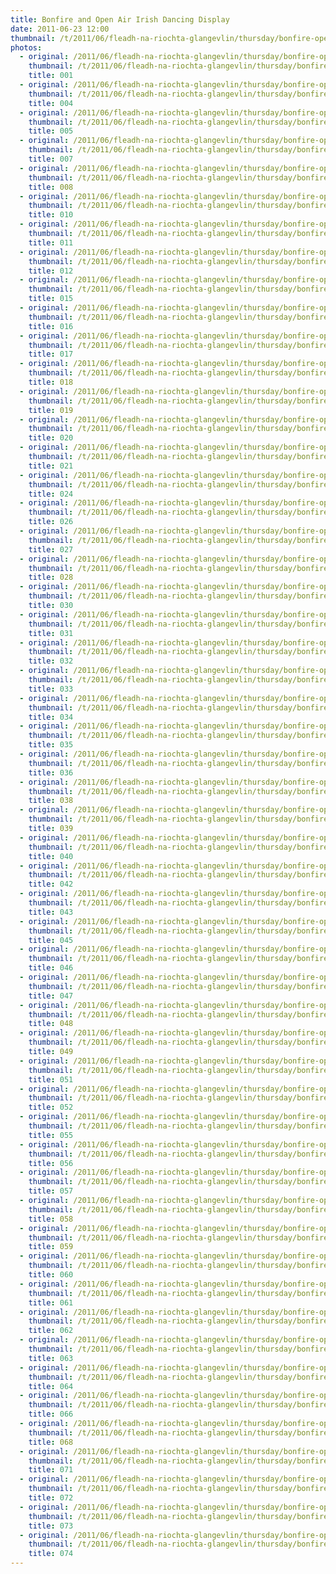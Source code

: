 ```yaml
---
title: Bonfire and Open Air Irish Dancing Display
date: 2011-06-23 12:00
thumbnail: /t/2011/06/fleadh-na-riochta-glangevlin/thursday/bonfire-open-air-irish-dancing-display/001.jpg
photos:
  - original: /2011/06/fleadh-na-riochta-glangevlin/thursday/bonfire-open-air-irish-dancing-display/001.jpg
    thumbnail: /t/2011/06/fleadh-na-riochta-glangevlin/thursday/bonfire-open-air-irish-dancing-display/001.jpg
    title: 001
  - original: /2011/06/fleadh-na-riochta-glangevlin/thursday/bonfire-open-air-irish-dancing-display/004.jpg
    thumbnail: /t/2011/06/fleadh-na-riochta-glangevlin/thursday/bonfire-open-air-irish-dancing-display/004.jpg
    title: 004
  - original: /2011/06/fleadh-na-riochta-glangevlin/thursday/bonfire-open-air-irish-dancing-display/005.jpg
    thumbnail: /t/2011/06/fleadh-na-riochta-glangevlin/thursday/bonfire-open-air-irish-dancing-display/005.jpg
    title: 005
  - original: /2011/06/fleadh-na-riochta-glangevlin/thursday/bonfire-open-air-irish-dancing-display/007.jpg
    thumbnail: /t/2011/06/fleadh-na-riochta-glangevlin/thursday/bonfire-open-air-irish-dancing-display/007.jpg
    title: 007
  - original: /2011/06/fleadh-na-riochta-glangevlin/thursday/bonfire-open-air-irish-dancing-display/008.jpg
    thumbnail: /t/2011/06/fleadh-na-riochta-glangevlin/thursday/bonfire-open-air-irish-dancing-display/008.jpg
    title: 008
  - original: /2011/06/fleadh-na-riochta-glangevlin/thursday/bonfire-open-air-irish-dancing-display/010.jpg
    thumbnail: /t/2011/06/fleadh-na-riochta-glangevlin/thursday/bonfire-open-air-irish-dancing-display/010.jpg
    title: 010
  - original: /2011/06/fleadh-na-riochta-glangevlin/thursday/bonfire-open-air-irish-dancing-display/011.jpg
    thumbnail: /t/2011/06/fleadh-na-riochta-glangevlin/thursday/bonfire-open-air-irish-dancing-display/011.jpg
    title: 011
  - original: /2011/06/fleadh-na-riochta-glangevlin/thursday/bonfire-open-air-irish-dancing-display/012.jpg
    thumbnail: /t/2011/06/fleadh-na-riochta-glangevlin/thursday/bonfire-open-air-irish-dancing-display/012.jpg
    title: 012
  - original: /2011/06/fleadh-na-riochta-glangevlin/thursday/bonfire-open-air-irish-dancing-display/015.jpg
    thumbnail: /t/2011/06/fleadh-na-riochta-glangevlin/thursday/bonfire-open-air-irish-dancing-display/015.jpg
    title: 015
  - original: /2011/06/fleadh-na-riochta-glangevlin/thursday/bonfire-open-air-irish-dancing-display/016.jpg
    thumbnail: /t/2011/06/fleadh-na-riochta-glangevlin/thursday/bonfire-open-air-irish-dancing-display/016.jpg
    title: 016
  - original: /2011/06/fleadh-na-riochta-glangevlin/thursday/bonfire-open-air-irish-dancing-display/017.jpg
    thumbnail: /t/2011/06/fleadh-na-riochta-glangevlin/thursday/bonfire-open-air-irish-dancing-display/017.jpg
    title: 017
  - original: /2011/06/fleadh-na-riochta-glangevlin/thursday/bonfire-open-air-irish-dancing-display/018.jpg
    thumbnail: /t/2011/06/fleadh-na-riochta-glangevlin/thursday/bonfire-open-air-irish-dancing-display/018.jpg
    title: 018
  - original: /2011/06/fleadh-na-riochta-glangevlin/thursday/bonfire-open-air-irish-dancing-display/019.jpg
    thumbnail: /t/2011/06/fleadh-na-riochta-glangevlin/thursday/bonfire-open-air-irish-dancing-display/019.jpg
    title: 019
  - original: /2011/06/fleadh-na-riochta-glangevlin/thursday/bonfire-open-air-irish-dancing-display/020.jpg
    thumbnail: /t/2011/06/fleadh-na-riochta-glangevlin/thursday/bonfire-open-air-irish-dancing-display/020.jpg
    title: 020
  - original: /2011/06/fleadh-na-riochta-glangevlin/thursday/bonfire-open-air-irish-dancing-display/021.jpg
    thumbnail: /t/2011/06/fleadh-na-riochta-glangevlin/thursday/bonfire-open-air-irish-dancing-display/021.jpg
    title: 021
  - original: /2011/06/fleadh-na-riochta-glangevlin/thursday/bonfire-open-air-irish-dancing-display/024.jpg
    thumbnail: /t/2011/06/fleadh-na-riochta-glangevlin/thursday/bonfire-open-air-irish-dancing-display/024.jpg
    title: 024
  - original: /2011/06/fleadh-na-riochta-glangevlin/thursday/bonfire-open-air-irish-dancing-display/026.jpg
    thumbnail: /t/2011/06/fleadh-na-riochta-glangevlin/thursday/bonfire-open-air-irish-dancing-display/026.jpg
    title: 026
  - original: /2011/06/fleadh-na-riochta-glangevlin/thursday/bonfire-open-air-irish-dancing-display/027.jpg
    thumbnail: /t/2011/06/fleadh-na-riochta-glangevlin/thursday/bonfire-open-air-irish-dancing-display/027.jpg
    title: 027
  - original: /2011/06/fleadh-na-riochta-glangevlin/thursday/bonfire-open-air-irish-dancing-display/028.jpg
    thumbnail: /t/2011/06/fleadh-na-riochta-glangevlin/thursday/bonfire-open-air-irish-dancing-display/028.jpg
    title: 028
  - original: /2011/06/fleadh-na-riochta-glangevlin/thursday/bonfire-open-air-irish-dancing-display/030.jpg
    thumbnail: /t/2011/06/fleadh-na-riochta-glangevlin/thursday/bonfire-open-air-irish-dancing-display/030.jpg
    title: 030
  - original: /2011/06/fleadh-na-riochta-glangevlin/thursday/bonfire-open-air-irish-dancing-display/031.jpg
    thumbnail: /t/2011/06/fleadh-na-riochta-glangevlin/thursday/bonfire-open-air-irish-dancing-display/031.jpg
    title: 031
  - original: /2011/06/fleadh-na-riochta-glangevlin/thursday/bonfire-open-air-irish-dancing-display/032.jpg
    thumbnail: /t/2011/06/fleadh-na-riochta-glangevlin/thursday/bonfire-open-air-irish-dancing-display/032.jpg
    title: 032
  - original: /2011/06/fleadh-na-riochta-glangevlin/thursday/bonfire-open-air-irish-dancing-display/033.jpg
    thumbnail: /t/2011/06/fleadh-na-riochta-glangevlin/thursday/bonfire-open-air-irish-dancing-display/033.jpg
    title: 033
  - original: /2011/06/fleadh-na-riochta-glangevlin/thursday/bonfire-open-air-irish-dancing-display/034.jpg
    thumbnail: /t/2011/06/fleadh-na-riochta-glangevlin/thursday/bonfire-open-air-irish-dancing-display/034.jpg
    title: 034
  - original: /2011/06/fleadh-na-riochta-glangevlin/thursday/bonfire-open-air-irish-dancing-display/035.jpg
    thumbnail: /t/2011/06/fleadh-na-riochta-glangevlin/thursday/bonfire-open-air-irish-dancing-display/035.jpg
    title: 035
  - original: /2011/06/fleadh-na-riochta-glangevlin/thursday/bonfire-open-air-irish-dancing-display/036.jpg
    thumbnail: /t/2011/06/fleadh-na-riochta-glangevlin/thursday/bonfire-open-air-irish-dancing-display/036.jpg
    title: 036
  - original: /2011/06/fleadh-na-riochta-glangevlin/thursday/bonfire-open-air-irish-dancing-display/038.jpg
    thumbnail: /t/2011/06/fleadh-na-riochta-glangevlin/thursday/bonfire-open-air-irish-dancing-display/038.jpg
    title: 038
  - original: /2011/06/fleadh-na-riochta-glangevlin/thursday/bonfire-open-air-irish-dancing-display/039.jpg
    thumbnail: /t/2011/06/fleadh-na-riochta-glangevlin/thursday/bonfire-open-air-irish-dancing-display/039.jpg
    title: 039
  - original: /2011/06/fleadh-na-riochta-glangevlin/thursday/bonfire-open-air-irish-dancing-display/040.jpg
    thumbnail: /t/2011/06/fleadh-na-riochta-glangevlin/thursday/bonfire-open-air-irish-dancing-display/040.jpg
    title: 040
  - original: /2011/06/fleadh-na-riochta-glangevlin/thursday/bonfire-open-air-irish-dancing-display/042.jpg
    thumbnail: /t/2011/06/fleadh-na-riochta-glangevlin/thursday/bonfire-open-air-irish-dancing-display/042.jpg
    title: 042
  - original: /2011/06/fleadh-na-riochta-glangevlin/thursday/bonfire-open-air-irish-dancing-display/043.jpg
    thumbnail: /t/2011/06/fleadh-na-riochta-glangevlin/thursday/bonfire-open-air-irish-dancing-display/043.jpg
    title: 043
  - original: /2011/06/fleadh-na-riochta-glangevlin/thursday/bonfire-open-air-irish-dancing-display/045.jpg
    thumbnail: /t/2011/06/fleadh-na-riochta-glangevlin/thursday/bonfire-open-air-irish-dancing-display/045.jpg
    title: 045
  - original: /2011/06/fleadh-na-riochta-glangevlin/thursday/bonfire-open-air-irish-dancing-display/046.jpg
    thumbnail: /t/2011/06/fleadh-na-riochta-glangevlin/thursday/bonfire-open-air-irish-dancing-display/046.jpg
    title: 046
  - original: /2011/06/fleadh-na-riochta-glangevlin/thursday/bonfire-open-air-irish-dancing-display/047.jpg
    thumbnail: /t/2011/06/fleadh-na-riochta-glangevlin/thursday/bonfire-open-air-irish-dancing-display/047.jpg
    title: 047
  - original: /2011/06/fleadh-na-riochta-glangevlin/thursday/bonfire-open-air-irish-dancing-display/048.jpg
    thumbnail: /t/2011/06/fleadh-na-riochta-glangevlin/thursday/bonfire-open-air-irish-dancing-display/048.jpg
    title: 048
  - original: /2011/06/fleadh-na-riochta-glangevlin/thursday/bonfire-open-air-irish-dancing-display/049.jpg
    thumbnail: /t/2011/06/fleadh-na-riochta-glangevlin/thursday/bonfire-open-air-irish-dancing-display/049.jpg
    title: 049
  - original: /2011/06/fleadh-na-riochta-glangevlin/thursday/bonfire-open-air-irish-dancing-display/051.jpg
    thumbnail: /t/2011/06/fleadh-na-riochta-glangevlin/thursday/bonfire-open-air-irish-dancing-display/051.jpg
    title: 051
  - original: /2011/06/fleadh-na-riochta-glangevlin/thursday/bonfire-open-air-irish-dancing-display/052.jpg
    thumbnail: /t/2011/06/fleadh-na-riochta-glangevlin/thursday/bonfire-open-air-irish-dancing-display/052.jpg
    title: 052
  - original: /2011/06/fleadh-na-riochta-glangevlin/thursday/bonfire-open-air-irish-dancing-display/055.jpg
    thumbnail: /t/2011/06/fleadh-na-riochta-glangevlin/thursday/bonfire-open-air-irish-dancing-display/055.jpg
    title: 055
  - original: /2011/06/fleadh-na-riochta-glangevlin/thursday/bonfire-open-air-irish-dancing-display/056.jpg
    thumbnail: /t/2011/06/fleadh-na-riochta-glangevlin/thursday/bonfire-open-air-irish-dancing-display/056.jpg
    title: 056
  - original: /2011/06/fleadh-na-riochta-glangevlin/thursday/bonfire-open-air-irish-dancing-display/057.jpg
    thumbnail: /t/2011/06/fleadh-na-riochta-glangevlin/thursday/bonfire-open-air-irish-dancing-display/057.jpg
    title: 057
  - original: /2011/06/fleadh-na-riochta-glangevlin/thursday/bonfire-open-air-irish-dancing-display/058.jpg
    thumbnail: /t/2011/06/fleadh-na-riochta-glangevlin/thursday/bonfire-open-air-irish-dancing-display/058.jpg
    title: 058
  - original: /2011/06/fleadh-na-riochta-glangevlin/thursday/bonfire-open-air-irish-dancing-display/059.jpg
    thumbnail: /t/2011/06/fleadh-na-riochta-glangevlin/thursday/bonfire-open-air-irish-dancing-display/059.jpg
    title: 059
  - original: /2011/06/fleadh-na-riochta-glangevlin/thursday/bonfire-open-air-irish-dancing-display/060.jpg
    thumbnail: /t/2011/06/fleadh-na-riochta-glangevlin/thursday/bonfire-open-air-irish-dancing-display/060.jpg
    title: 060
  - original: /2011/06/fleadh-na-riochta-glangevlin/thursday/bonfire-open-air-irish-dancing-display/061.jpg
    thumbnail: /t/2011/06/fleadh-na-riochta-glangevlin/thursday/bonfire-open-air-irish-dancing-display/061.jpg
    title: 061
  - original: /2011/06/fleadh-na-riochta-glangevlin/thursday/bonfire-open-air-irish-dancing-display/062.jpg
    thumbnail: /t/2011/06/fleadh-na-riochta-glangevlin/thursday/bonfire-open-air-irish-dancing-display/062.jpg
    title: 062
  - original: /2011/06/fleadh-na-riochta-glangevlin/thursday/bonfire-open-air-irish-dancing-display/063.jpg
    thumbnail: /t/2011/06/fleadh-na-riochta-glangevlin/thursday/bonfire-open-air-irish-dancing-display/063.jpg
    title: 063
  - original: /2011/06/fleadh-na-riochta-glangevlin/thursday/bonfire-open-air-irish-dancing-display/064.jpg
    thumbnail: /t/2011/06/fleadh-na-riochta-glangevlin/thursday/bonfire-open-air-irish-dancing-display/064.jpg
    title: 064
  - original: /2011/06/fleadh-na-riochta-glangevlin/thursday/bonfire-open-air-irish-dancing-display/066.jpg
    thumbnail: /t/2011/06/fleadh-na-riochta-glangevlin/thursday/bonfire-open-air-irish-dancing-display/066.jpg
    title: 066
  - original: /2011/06/fleadh-na-riochta-glangevlin/thursday/bonfire-open-air-irish-dancing-display/068.jpg
    thumbnail: /t/2011/06/fleadh-na-riochta-glangevlin/thursday/bonfire-open-air-irish-dancing-display/068.jpg
    title: 068
  - original: /2011/06/fleadh-na-riochta-glangevlin/thursday/bonfire-open-air-irish-dancing-display/071.jpg
    thumbnail: /t/2011/06/fleadh-na-riochta-glangevlin/thursday/bonfire-open-air-irish-dancing-display/071.jpg
    title: 071
  - original: /2011/06/fleadh-na-riochta-glangevlin/thursday/bonfire-open-air-irish-dancing-display/072.jpg
    thumbnail: /t/2011/06/fleadh-na-riochta-glangevlin/thursday/bonfire-open-air-irish-dancing-display/072.jpg
    title: 072
  - original: /2011/06/fleadh-na-riochta-glangevlin/thursday/bonfire-open-air-irish-dancing-display/073.jpg
    thumbnail: /t/2011/06/fleadh-na-riochta-glangevlin/thursday/bonfire-open-air-irish-dancing-display/073.jpg
    title: 073
  - original: /2011/06/fleadh-na-riochta-glangevlin/thursday/bonfire-open-air-irish-dancing-display/074.jpg
    thumbnail: /t/2011/06/fleadh-na-riochta-glangevlin/thursday/bonfire-open-air-irish-dancing-display/074.jpg
    title: 074
---
```

